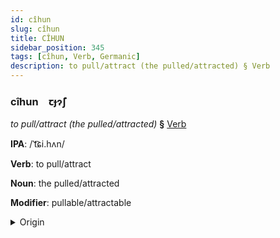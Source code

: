 ```yaml
---
id: cîhun
slug: cîhun
title: CÎHUN
sidebar_position: 345
tags: [cîhun, Verb, Germanic]
description: to pull/attract (the pulled/attracted) § Verb
---
```


### cîhun&emsp;<span kind="abugida">ꞇɟɂ̃ʃ</span>

*to pull/attract (the pulled/attracted)* **§** [Verb](../../tags/Verb)

**IPA**: /ˈt͡ɕi.hʌn/

**Verb**: to pull/attract

**Noun**: the pulled/attracted

**Modifier**: pullable/attractable

<details>
    <summary>Origin</summary>
    German ziehen /ˈt͡siːən/<br/>
    <em>Germanic Language Family</em>
</details>